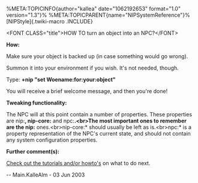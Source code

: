 %META:TOPICINFO{author=\"kallea\" date=\"1062192653\" format=\"1.0\"
version=\"1.3\"}% %META:TOPICPARENT{name=\"NIPSystemReference\"}%
[NIPStyle]{.twiki-macro .INCLUDE}

\<FONT CLASS=\"title\"\>HOW TO turn an object into an NPC?\</FONT\>

**How:**

Make sure your object is backed up (in case something would go wrong).

Summon it into your environment if you wish. It\'s not needed, though.

Type: **+nip \"set Woename:for:your:object\"**

You will receive a brief welcome message, and then you\'re done!

**Tweaking functionality:**

The NPC will at this point contain a number of properties. These
properties are nip:**, nip-core:** and npc:**.\<br\>The most important
ones to remember are the nip:** ones.\<br\>nip-core:\* should usually be
left as is.\<br\>npc:\* is a property representation of the NPC\'s
current state, and should not contain any system configuration
properties.

**Further comment(s):**

[Check out the tutorials and/or howto\'s](NIPSystemReference) on what to
do next.

\-- Main.KalleAlm - 03 Jun 2003

